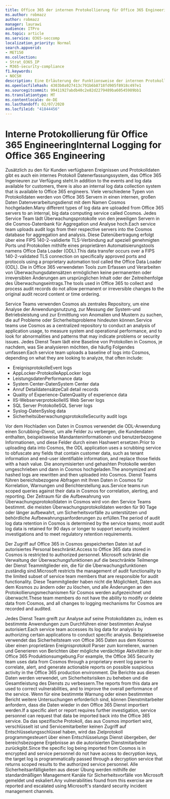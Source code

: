 ```yaml
---
title: Office 365 der internen Protokollierung für Office 365 Engineering
ms.author: robmazz
author: robmazz
manager: laurawi
audience: ITPro
ms.topic: article
ms.service: O365-seccomp
localization_priority: Normal
search.appverid:
- MET150
ms.collection:
- Strat_O365_IP
- M365-security-compliance
f1.keywords:
- NOCSH
description: Eine Erläuterung der Funktionsweise der internen Protokollierung für Office 365 Engineering-Teams.
ms.openlocfilehash: 4303b0a927413c791b6b8718fd905f8918c497e1
ms.sourcegitcommit: 99411927abdb40c2e82d2279489ba60545989bb1
ms.translationtype: MT
ms.contentlocale: de-DE
ms.lasthandoff: 02/07/2020
ms.locfileid: "41844456"
---
```

# <a name="internal-logging-for-office-365-engineering"></a><span data-ttu-id="b5cc5-103">Interne Protokollierung für Office 365 Engineering</span><span class="sxs-lookup"><span data-stu-id="b5cc5-103">Internal Logging for Office 365 Engineering</span></span>

<span data-ttu-id="b5cc5-104">Zusätzlich zu den für Kunden verfügbaren Ereignissen und Protokolldaten gibt es auch ein internes Protokoll Datenerfassungssystem, das Office 365 Ingenieuren zur Verfügung steht.</span><span class="sxs-lookup"><span data-stu-id="b5cc5-104">In addition to the events and log data available for customers, there is also an internal log data collection system that is available to Office 365 engineers.</span></span> <span data-ttu-id="b5cc5-105">Viele verschiedene Typen von Protokolldaten werden von Office 365 Servern in einen internen, großen Daten Datenverarbeitungsdienst mit dem Namen Cosmos hochgeladen.</span><span class="sxs-lookup"><span data-stu-id="b5cc5-105">Many different types of log data are uploaded from Office 365 servers to an internal, big data computing service called Cosmos.</span></span> <span data-ttu-id="b5cc5-106">Jedes Service Team lädt Überwachungsprotokolle von den jeweiligen Servern in die Cosmos-Datenbank für Aggregation und Analyse hoch.</span><span class="sxs-lookup"><span data-stu-id="b5cc5-106">Each service team uploads audit logs from their respective servers into the Cosmos database for aggregation and analysis.</span></span> <span data-ttu-id="b5cc5-107">Diese Datenübertragung erfolgt über eine FIPS 140-2-validierte TLS-Verbindung auf speziell genehmigten Ports und Protokollen mithilfe eines proprietären Automatisierungstools namens Office Data Loader (ODL).</span><span class="sxs-lookup"><span data-stu-id="b5cc5-107">This data transfer occurs over a FIPS 140-2-validated TLS connection on specifically approved ports and protocols using a proprietary automation tool called the Office Data Loader (ODL).</span></span> <span data-ttu-id="b5cc5-108">Die in Office 365 verwendeten Tools zum Erfassen und Verarbeiten von Überwachungsdatensätzen ermöglichen keine permanenten oder irreversiblen Änderungen am ursprünglichen Inhalt oder der Zeitreihenfolge des Überwachungseintrags.</span><span class="sxs-lookup"><span data-stu-id="b5cc5-108">The tools used in Office 365 to collect and process audit records do not allow permanent or irreversible changes to the original audit record content or time ordering.</span></span>

<span data-ttu-id="b5cc5-109">Service Teams verwenden Cosmos als zentrales Repository, um eine Analyse der Anwendungsnutzung, zur Messung der System-und Betriebsleistung und zur Ermittlung von Anomalien und Mustern zu suchen, die auf Probleme oder Sicherheitsprobleme hindeuten können.</span><span class="sxs-lookup"><span data-stu-id="b5cc5-109">Service teams use Cosmos as a centralized repository to conduct an analysis of application usage, to measure system and operational performance, and to look for abnormalities and patterns that may indicate problems or security issues.</span></span> <span data-ttu-id="b5cc5-110">Jedes Dienst Team lädt eine Baseline von Protokollen in Cosmos, je nachdem, was Sie analysieren möchten, die häufig Folgendes umfassen:</span><span class="sxs-lookup"><span data-stu-id="b5cc5-110">Each service team uploads a baseline of logs into Cosmos, depending on what they are looking to analyze, that often include:</span></span>

- <span data-ttu-id="b5cc5-111">Ereignisprotokolle</span><span class="sxs-lookup"><span data-stu-id="b5cc5-111">Event logs</span></span>
- <span data-ttu-id="b5cc5-112">AppLocker-Protokolle</span><span class="sxs-lookup"><span data-stu-id="b5cc5-112">AppLocker logs</span></span>
- <span data-ttu-id="b5cc5-113">Leistungsdaten</span><span class="sxs-lookup"><span data-stu-id="b5cc5-113">Performance data</span></span>
- <span data-ttu-id="b5cc5-114">System Center-Daten</span><span class="sxs-lookup"><span data-stu-id="b5cc5-114">System Center data</span></span>
- <span data-ttu-id="b5cc5-115">Anruf Detaildatensätze</span><span class="sxs-lookup"><span data-stu-id="b5cc5-115">Call detail records</span></span>
- <span data-ttu-id="b5cc5-116">Quality of Experience-Daten</span><span class="sxs-lookup"><span data-stu-id="b5cc5-116">Quality of experience data</span></span>
- <span data-ttu-id="b5cc5-117">IIS-Webserverprotokolle</span><span class="sxs-lookup"><span data-stu-id="b5cc5-117">IIS Web Server logs</span></span>
- <span data-ttu-id="b5cc5-118">SQL Server Protokolle</span><span class="sxs-lookup"><span data-stu-id="b5cc5-118">SQL Server logs</span></span>
- <span data-ttu-id="b5cc5-119">Syslog-Daten</span><span class="sxs-lookup"><span data-stu-id="b5cc5-119">Syslog data</span></span>
- <span data-ttu-id="b5cc5-120">Sicherheitsüberwachungsprotokolle</span><span class="sxs-lookup"><span data-stu-id="b5cc5-120">Security audit logs</span></span>

<span data-ttu-id="b5cc5-121">Vor dem Hochladen von Daten in Cosmos verwendet die ODL-Anwendung einen Scrubbing-Dienst, um alle Felder zu verbergen, die Kundendaten enthalten, beispielsweise Mandanteninformationen und benutzerbezogene Informationen, und diese Felder durch einen Hashwert ersetzen.</span><span class="sxs-lookup"><span data-stu-id="b5cc5-121">Prior to uploading data into Cosmos, the ODL application uses a scrubbing service to obfuscate any fields that contain customer data, such as tenant information and end-user identifiable information, and replace those fields with a hash value.</span></span> <span data-ttu-id="b5cc5-122">Die anonymisierten und gehashten Protokolle werden umgeschrieben und dann in Cosmos hochgeladen.</span><span class="sxs-lookup"><span data-stu-id="b5cc5-122">The anonymized and hashed logs are rewritten and then uploaded into Cosmos.</span></span> <span data-ttu-id="b5cc5-123">Dienst Teams führen bereichsbezogene Abfragen mit Ihren Daten in Cosmos für Korrelation, Warnungen und Berichterstellung aus.</span><span class="sxs-lookup"><span data-stu-id="b5cc5-123">Service teams run scoped queries against their data in Cosmos for correlation, alerting, and reporting.</span></span> <span data-ttu-id="b5cc5-124">Der Zeitraum für die Aufbewahrung von Überwachungsprotokolldaten in Cosmos wird von den Service Teams bestimmt. die meisten Überwachungsprotokolldaten werden für 90 Tage oder länger aufbewahrt, um Sicherheitsvorfälle zu unterstützen und behördliche Aufbewahrungsanforderungen zu erfüllen.</span><span class="sxs-lookup"><span data-stu-id="b5cc5-124">The period of audit log data retention in Cosmos is determined by the service teams; most audit log data is retained for 90 days or longer to support security incident investigations and to meet regulatory retention requirements.</span></span>

<span data-ttu-id="b5cc5-125">Der Zugriff auf Office 365 in Cosmos gespeicherten Daten ist auf autorisiertes Personal beschränkt.</span><span class="sxs-lookup"><span data-stu-id="b5cc5-125">Access to Office 365 data stored in Cosmos is restricted to authorized personnel.</span></span> <span data-ttu-id="b5cc5-126">Microsoft schränkt die Verwaltung der Überwachungsfunktionen auf die beschränkte Teilmenge der Dienst Teammitglieder ein, die für die Überwachungsfunktionen zuständig sind.</span><span class="sxs-lookup"><span data-stu-id="b5cc5-126">Microsoft restricts the management of audit functionality to the limited subset of service team members that are responsible for audit functionality.</span></span> <span data-ttu-id="b5cc5-127">Diese Teammitglieder haben nicht die Möglichkeit, Daten aus dem Kosmos zu ändern oder zu löschen, und alle Änderungen an den Protokollierungsmechanismen für Cosmos werden aufgezeichnet und überwacht.</span><span class="sxs-lookup"><span data-stu-id="b5cc5-127">These team members do not have the ability to modify or delete data from Cosmos, and all changes to logging mechanisms for Cosmos are recorded and audited.</span></span>

<span data-ttu-id="b5cc5-128">Jedes Dienst Team greift zur Analyse auf seine Protokolldaten zu, indem es bestimmte Anwendungen zum Durchführen einer bestimmten Analyse autorisiert.</span><span class="sxs-lookup"><span data-stu-id="b5cc5-128">Each service team accesses its log data for analysis by authorizing certain applications to conduct specific analysis.</span></span> <span data-ttu-id="b5cc5-129">Beispielsweise verwendet das Sicherheitsteam von Office 365 Daten aus dem Kosmos über einen proprietären Ereignisprotokoll Parser zum korrelieren, warnen und Generieren von Berichten über mögliche verdächtige Aktivitäten in der Office 365 Produktionsumgebung.</span><span class="sxs-lookup"><span data-stu-id="b5cc5-129">For example, the Office 365 Security team uses data from Cosmos through a proprietary event log parser to correlate, alert, and generate actionable reports on possible suspicious activity in the Office 365 production environment.</span></span> <span data-ttu-id="b5cc5-130">Die Berichte aus diesen Daten werden verwendet, um Sicherheitsrisiken zu beheben und die Gesamtleistung des Diensts zu verbessern.</span><span class="sxs-lookup"><span data-stu-id="b5cc5-130">The reports from this data are used to correct vulnerabilities, and to improve the overall performance of the service.</span></span> <span data-ttu-id="b5cc5-131">Wenn für eine bestimmte Warnung oder einen bestimmten Bericht weitere Untersuchungen erforderlich sind, können Dienstmitarbeiter anfordern, dass die Daten wieder in den Office 365 Dienst importiert werden.</span><span class="sxs-lookup"><span data-stu-id="b5cc5-131">If a specific alert or report requires further investigation, service personnel can request that data be imported back into the Office 365 service.</span></span> <span data-ttu-id="b5cc5-132">Da das spezifische Protokoll, das aus Cosmos importiert wird, verschlüsselt ist und Servicemitarbeiter keinen Zugriff auf Entschlüsselungsschlüssel haben, wird das Zielprotokoll programmgesteuert über einen Entschlüsselungs Dienst übergeben, der bereichsbezogene Ergebnisse an die autorisierten Dienstmitarbeiter zurückgibt.</span><span class="sxs-lookup"><span data-stu-id="b5cc5-132">Since the specific log being imported from Cosmos is in encrypted and service personnel do not have access to decryption keys, the target log is programmatically passed through a decryption service that returns scoped results to the authorized service personnel.</span></span> <span data-ttu-id="b5cc5-133">Alle Sicherheitsanfälligkeiten aus dieser Übung werden mithilfe der standardmäßigen Management Kanäle für Sicherheitsvorfälle von Microsoft gemeldet und eskaliert.</span><span class="sxs-lookup"><span data-stu-id="b5cc5-133">Any vulnerabilities found from this exercise are reported and escalated using Microsoft's standard security incident management channels.</span></span>
